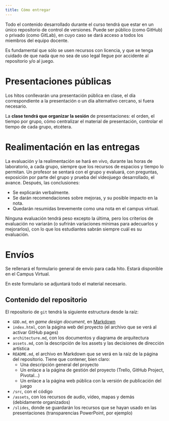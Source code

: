 ```yaml
---
title: Cómo entregar
---
```


Todo el contenido desarrollado durante el curso tendrá que estar en un único repositorio de control de versiones. Puede ser público (como GitHub) o privado (como GitLab), en cuyo caso se dará acceso a todos los miembros del equipo docente.

Es fundamental que sólo se usen recursos con licencia, y que se tenga cuidado de que nada que no sea de uso legal llegue por accidente al repositorio y/o al juego.

# Presentaciones públicas

Los hitos conllevarán una presentación pública en clase, el día correspondiente a la presentación o un día alternativo cercano, si fuera necesario.

La **clase tendrá que organizar la sesión** de presentaciones: el orden, el tiempo por grupo, cómo centralizar el material de presentación, controlar el tiempo de cada grupo, etcétera.

# Realimentación en las entregas

La evaluación y la realimentación se hará en vivo, durante las horas de laboratorio, a cada grupo, siempre que los recursos de espacios y tiempo lo permitan. Un profesor se sentará con el grupo y evaluará, con preguntas, exposición por parte del grupo y prueba del videojuego desarrollado, el avance. Después, las conclusiones:

- Se explicarán verbalmente.
- Se darán recomendaciones sobre mejoras, y su posible impacto en la nota.
- Quedarán resumidas brevemente como una nota en el campus virtual.

Ninguna evaluación tendrá peso excepto la última, pero los criterios de evaluación no variarán (o sufrirán variaciones mínimas para adecuarlos y mejorarlos), con lo que los estudiantes sabrán siempre cuál es su evaluación.

# Envíos

Se rellenará el formulario general de envío para cada hito. Estará disponible en el Campus Virtual.

En este formulario se adjuntará todo el material necesario.

## Contenido del repositorio

El repositorio de `git` tendrá la siguiente estructura desde la raíz:

- `GDD.md`, en *game design document*, en [Markdown](https://guides.github.com/features/mastering-markdown/)
- `index.html`, con la página web del proyecto (el archivo que se verá al activar GitHub pages)
- `architecture.md`, con los documentos y diagrama de arquitectura
- `assets.md`, con la descripción de los assets y las decisiones de dirección artística
- `README.md`, el archivo en Markdown que se verá en la raíz de la página del repositorio. Tiene que contener, bien claro:
    - Una descripción general del proyecto
    - Un enlace a la página de gestión del proyecto (Trello, GitHub Project, Pivotal...)
    - Un enlace a la página web pública con la versión de publicación del juego
- `/src`, con el código
- `/assets`, con los recursos de audio, vídeo, mapas y demás (debidamente organizados)
- `/slides`, donde se guardarán los recursos que se hayan usado en las presentaciones (transparencias PowerPoint, por ejemplo)
